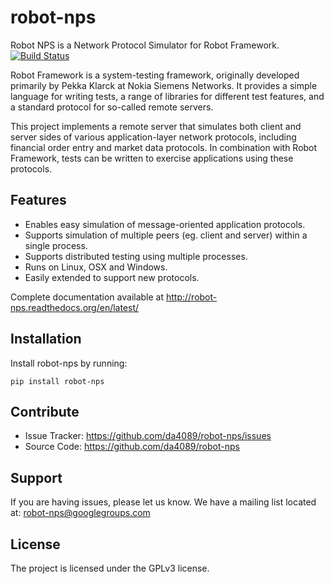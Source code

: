 robot-nps
=========
Robot NPS is a Network Protocol Simulator for Robot Framework. [![Build Status](https://travis-ci.org/da4089/robot-nps.svg?branch=master)](https://travis-ci.org/da4089/robot-nps)

Robot Framework is a system-testing framework, originally developed
primarily by Pekka Klarck at Nokia Siemens Networks.  It provides a
simple language for writing tests, a range of libraries for different
test features, and a standard protocol for so-called remote servers.

This project implements a remote server that simulates both client and
server sides of various application-layer network protocols, including
financial order entry and market data protocols.  In combination with
Robot Framework, tests can be written to exercise applications using
these protocols.

Features
--------
- Enables easy simulation of message-oriented application protocols.
- Supports simulation of multiple peers (eg. client and server) within a single
  process.
- Supports distributed testing using multiple processes.
- Runs on Linux, OSX and Windows.
- Easily extended to support new protocols.

Complete documentation available at http://robot-nps.readthedocs.org/en/latest/

Installation
------------

Install robot-nps by running:

    pip install robot-nps

Contribute
----------

- Issue Tracker: https://github.com/da4089/robot-nps/issues
- Source Code: https://github.com/da4089/robot-nps

Support
-------

If you are having issues, please let us know.
We have a mailing list located at: robot-nps@googlegroups.com

License
-------

The project is licensed under the GPLv3 license.

